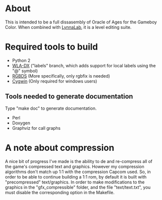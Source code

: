 # About

This is intended to be a full dissasembly of Oracle of Ages for the Gameboy 
Color. When combined with [LynnaLab](https://github.com/drenn1/lynnalab), it is 
a level editing suite.

# Required tools to build

* Python 2
* [WLA-DX](https://github.com/drenn1/wla-dx) ("labels" branch, which adds 
  support for local 
  labels using the "@" symbol)
* [RGBDS](https://github.com/bentley/rgbds/releases) (More specifically, only 
  rgbfix is needed)
* [Cygwin](http://cygwin.com/install.html) (Only required for windows users)

## Tools needed to generate documentation

Type "make doc" to generate documentation.

* Perl
* Doxygen
* Graphviz for call graphs

# A note about compression

A nice bit of progress I've made is the ability to de and re-compress all of the 
game's compressed text and graphics. However my compression algorithms don't 
match up 1:1 with the compression Capcom used. So, in order to be able to 
continue building a 1:1 rom, by default it is built with "precompressed" 
text/graphics. In order to make modifications to the graphics in the 
"gfx\_compressible" folder, and the file "text/text.txt", you must disable the 
corresponding option in the Makefile.
